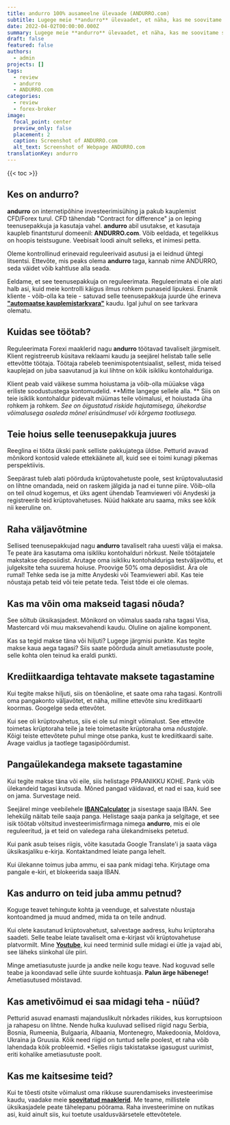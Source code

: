 ```yaml
---
title: andurro 100% ausameelne ülevaade (ANDURRO.com)
subtitle: Lugege meie **andurro** ülevaadet, et näha, kas me soovitame seda maakleri jaoks kauplemiseks. Lihtsalt selgituseks, see on **ANDURRO.com** ülevaade.
date: 2022-04-02T00:00:00.000Z
summary: Lugege meie **andurro** ülevaadet, et näha, kas me soovitame seda maakleri jaoks kauplemiseks. Lihtsalt selgituseks, see on **ANDURRO.com** ülevaade.
draft: false
featured: false
authors:
  - admin
projects: []
tags:
  - review
  - andurro
  - ANDURRO.com
categories:
  - review
  - forex-broker
image:
  focal_point: center
  preview_only: false
  placement: 2
  caption: Screenshot of ANDURRO.com
  alt_text: Screenshot of Webpage ANDURRO.com
translationKey: andurro
---
```


<!--StartFragment-->

{{< toc >}}

## Kes on andurro?

**andurro** on internetipõhine investeerimisühing ja pakub kauplemist CFD/Forex turul. CFD tähendab "Contract for difference" ja on leping teenusepakkuja ja kasutaja vahel. **andurro** abil usutakse, et kasutaja kaupleb finantsturul domeenil: **ANDURRO.com**. Võib eeldada, et tegelikkus on hoopis teistsugune. Veebisait loodi ainult selleks, et inimesi petta.

Oleme kontrollinud erinevaid reguleerivaid asutusi ja ei leidnud ühtegi litsentsi. Ettevõte, mis peaks olema **andurro** taga, kannab nime ANDURRO, seda väidet võib kahtluse alla seada.

Eeldame, et see teenusepakkuja on reguleerimata. Reguleerimata ei ole alati halb asi, kuid meie kontrolli käigus ilmus rohkem punaseid lipukesi. Enamik kliente - võib-olla ka teie - satuvad selle teenusepakkuja juurde ühe erineva **["automaatse kauplemistarkvara"](../../category/autotrader/)** kaudu. Igal juhul on see tarkvara olematu.

## Kuidas see töötab?

Reguleerimata Forexi maaklerid nagu **andurro** töötavad tavaliselt järgmiselt. Klient registreerub küsitava reklaami kaudu ja seejärel helistab talle selle ettevõtte töötaja. Töötaja rabeleb teenimispotentsiaalist, sellest, mida teised kauplejad on juba saavutanud ja kui lihtne on kõik isikliku kontohalduriga.

Klient peab vaid väikese summa hoiustama ja võib-olla müüakse väga eriliste soodustustega kontomudelid. **Mitte langege sellele alla. ** Siis on teie isiklik kontohaldur pidevalt müümas teile võimalusi, et hoiustada üha rohkem ja rohkem. *See on õigustatud riskide hajutamisega, ühekordse võimalusega osaleda mõnel erisündmusel või kõrgema tootlusega.*

## Teie hoius selle teenusepakkuja juures

Reeglina ei tööta ükski pank selliste pakkujatega üldse. Petturid avavad mõnikord kontosid valede ettekäänete all, kuid see ei toimi kunagi pikemas perspektiivis.

Seepärast tuleb alati pöörduda krüptovahetuste poole, sest krüptovaluutasid on lihtne omandada, neid on raskem jälgida ja nad ei tunne piire. Võib-olla on teil olnud kogemus, et üks agent ühendab Teamvieweri või Anydeski ja registreerib teid krüptovahetuses. Nüüd hakkate aru saama, miks see kõik nii keeruline on.

## Raha väljavõtmine

Sellised teenusepakkujad nagu **andurro** tavaliselt raha uuesti välja ei maksa. Te peate ära kasutama oma isikliku kontohalduri nõrkust. Neile töötajatele makstakse deposiidist. Arutage oma isikliku kontohalduriga testväljavõttu, et julgeksite teha suurema hoiuse. Proovige 50% oma deposiidist. Ära ole rumal! Tehke seda ise ja mitte Anydeski või Teamvieweri abil. Kas teie nõustaja petab teid või teie petate teda. Teist tõde ei ole olemas.

## Kas ma võin oma makseid tagasi nõuda?

See sõltub üksikasjadest. Mõnikord on võimalus saada raha tagasi Visa, Mastercard või muu maksevahendi kaudu. Oluline on ajaline komponent.

Kas sa tegid makse täna või hiljuti? Lugege järgmisi punkte. Kas tegite makse kaua aega tagasi? Siis saate pöörduda ainult ametiasutuste poole, selle kohta olen teinud ka eraldi punkti.

## Krediitkaardiga tehtavate maksete tagastamine

Kui tegite makse hiljuti, siis on tõenäoline, et saate oma raha tagasi. Kontrolli oma pangakonto väljavõtet, et näha, milline ettevõte sinu krediitkaarti koormas. Googelge seda ettevõtet.

Kui see oli krüptovahetus, siis ei ole sul mingit võimalust. See ettevõte toimetas krüptoraha teile ja teie toimetasite krüptoraha oma *nõustajale*. Kõigi teiste ettevõtete puhul minge otse panka, kust te krediitkaardi saite. Avage vaidlus ja taotlege tagasipöördumist.

## Pangaülekandega maksete tagastamine

Kui tegite makse täna või eile, siis helistage PPAANIKKU KOHE. Pank võib ülekandeid tagasi kutsuda. Mõned pangad väidavad, et nad ei saa, kuid see on jama. Survestage neid.

Seejärel minge veebilehele **[IBANCalculator](https://www.ibancalculator.com/)** ja sisestage saaja IBAN. See lehekülg näitab teile saaja panga. Helistage saaja panka ja selgitage, et see isik töötab võltsitud investeerimisfirmaga nimega **andurro**, mis ei ole reguleeritud, ja et teid on valedega raha ülekandmiseks petetud.

Kui pank asub teises riigis, võite kasutada Google Translate'i ja saata väga üksikasjaliku e-kirja. Kontaktandmed leiate panga lehelt.

Kui ülekanne toimus juba ammu, ei saa pank midagi teha. Kirjutage oma pangale e-kiri, et blokeerida saaja IBAN.

## Kas andurro on teid juba ammu petnud?

Koguge teavet tehingute kohta ja veenduge, et salvestate nõustaja kontoandmed ja muud andmed, mida ta on teile andnud.

Kui olete kasutanud krüptovahetust, salvestage aadress, kuhu krüptoraha saadeti. Selle teabe leiate tavaliselt oma e-kirjast või krüptovahetuse platvormilt. Mine **[Youtube](https://www.youtube.com/results?search_query=crypo+terms)**, kui need terminid sulle midagi ei ütle ja vajad abi, see läheks siinkohal üle piiri.

Minge ametiasutuste juurde ja andke neile kogu teave. Nad koguvad selle teabe ja koondavad selle ühte suurde kohtuasja. **Palun ärge häbenege!** Ametiasutused mõistavad.

## Kas ametivõimud ei saa midagi teha - nüüd?

Petturid asuvad enamasti majanduslikult nõrkades riikides, kus korruptsioon ja rahapesu on lihtne. Nende hulka kuuluvad sellised riigid nagu Serbia, Bosnia, Rumeenia, Bulgaaria, Albaania, Montenegro, Makedoonia, Moldova, Ukraina ja Gruusia. Kõik need riigid on tuntud selle poolest, et raha võib lahendada kõik probleemid. *Selles riigis takistatakse igasugust uurimist, eriti kohalike ametiasutuste poolt.

## Kas me kaitsesime teid?

Kui te tõesti otsite võimalust oma rikkuse suurendamiseks investeerimise kaudu, vaadake meie **[soovitatud maaklerid](../../category/recommendation/)**. Me teame, millistele üksikasjadele peate tähelepanu pöörama. Raha investeerimine on nutikas asi, kuid ainult siis, kui toetute usaldusväärsetele ettevõtetele.

<!--EndFragment-->



